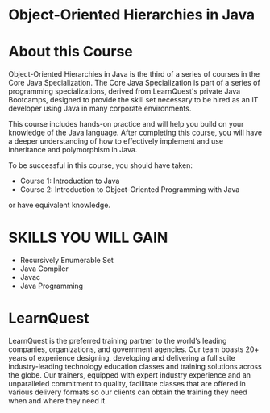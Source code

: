 # Object-Oriented Hierarchies in Java


# About this Course
Object-Oriented Hierarchies in Java is the third of a series of courses in the Core Java Specialization. The Core Java Specialization is part of a series of programming specializations, derived from LearnQuest's private Java Bootcamps, designed to provide the skill set necessary to be hired as an IT developer using Java in many corporate environments.

This course includes hands-on practice and will help you build on your knowledge of the Java language. After completing this course, you will have a deeper understanding of how to effectively implement and use inheritance and polymorphism in Java.

To be successful in this course, you should have taken: 
* Course 1: Introduction to Java
* Course 2: Introduction to Object-Oriented Programming with Java

 or have equivalent knowledge.

# SKILLS YOU WILL GAIN
* Recursively Enumerable Set
* Java Compiler
* Javac
* Java Programming

# LearnQuest
LearnQuest is the preferred training partner to the world’s leading companies, organizations, and government agencies. Our team boasts 20+ years of experience designing, developing and delivering a full suite industry-leading technology education classes and training solutions across the globe. Our trainers, equipped with expert industry experience and an unparalleled commitment to quality, facilitate classes that are offered in various delivery formats so our clients can obtain the training they need when and where they need it.
